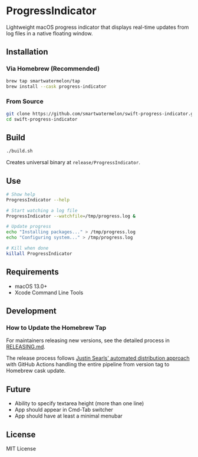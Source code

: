 # ProgressIndicator

Lightweight macOS progress indicator that displays real-time updates from log files in a native floating window.

## Installation

### Via Homebrew (Recommended)

```bash
brew tap smartwatermelon/tap
brew install --cask progress-indicator
```

### From Source

```bash
git clone https://github.com/smartwatermelon/swift-progress-indicator.git
cd swift-progress-indicator
```

## Build

```bash
./build.sh
```

Creates universal binary at `release/ProgressIndicator`.

## Use

```bash
# Show help
ProgressIndicator --help

# Start watching a log file
ProgressIndicator --watchfile=/tmp/progress.log &

# Update progress
echo "Installing packages..." > /tmp/progress.log
echo "Configuring system..." > /tmp/progress.log

# Kill when done
killall ProgressIndicator
```

## Requirements

- macOS 13.0+
- Xcode Command Line Tools

## Development

### How to Update the Homebrew Tap

For maintainers releasing new versions, see the detailed process in [RELEASING.md](RELEASING.md).

The release process follows [Justin Searls' automated distribution approach](https://justin.searls.co/posts/how-to-distribute-your-own-scripts-via-homebrew/) with GitHub Actions handling the entire pipeline from version tag to Homebrew cask update.

## Future

- Ability to specify textarea height (more than one line)
- App should appear in Cmd-Tab switcher
- App should have at least a minimal menubar

## License

MIT License
